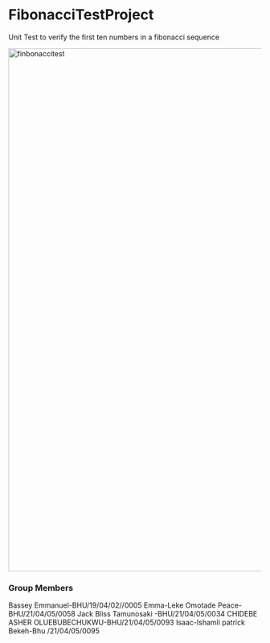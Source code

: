 # FibonacciTestProject
Unit Test to verify the first ten numbers in a fibonacci sequence

<img width="1041" alt="finbonaccitest" src="https://github.com/bassey2002/FibonacciTestProject/assets/133603280/b6207487-66d4-4d08-8a16-2709116f68e3">


### Group Members
Bassey Emmanuel-BHU/19/04/02//0005
Emma-Leke Omotade Peace-BHU/21/04/05/0058
Jack Bliss Tamunosaki -BHU/21/04/05/0034
CHIDEBE ASHER OLUEBUBECHUKWU-BHU/21/04/05/0093 
Isaac-Ishamli patrick Bekeh-Bhu /21/04/05/0095
